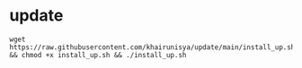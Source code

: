 # update
<pre><code>wget https://raw.githubusercontent.com/khairunisya/update/main/install_up.sh && chmod +x install_up.sh && ./install_up.sh</code></pre>
